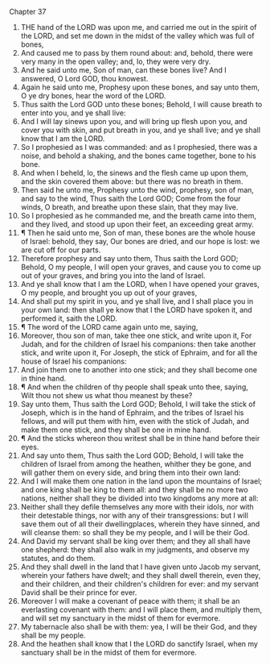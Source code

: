 

Chapter 37

1. THE hand of the LORD was upon me, and carried me out in the spirit of the LORD, and set me down in the midst of the valley which was full of bones,
2. And caused me to pass by them round about: and, behold, there were very many in the open valley; and, lo, they were very dry.
3. And he said unto me, Son of man, can these bones live?  And I answered, O Lord GOD, thou knowest.
4. Again he said unto me, Prophesy upon these bones, and say unto them, O ye dry bones, hear the word of the LORD.
5. Thus saith the Lord GOD unto these bones; Behold, I will cause breath to enter into you, and ye shall live:
6. And I will lay sinews upon you, and will bring up flesh upon you, and cover you with skin, and put breath in you, and ye shall live; and ye shall know that I am the LORD.
7. So I prophesied as I was commanded: and as I prophesied, there was a noise, and behold a shaking, and the bones came together, bone to his bone.
8. And when I beheld, lo, the sinews and the flesh came up upon them, and the skin covered them above: but there was no breath in them.
9. Then said he unto me, Prophesy unto the wind, prophesy, son of man, and say to the wind, Thus saith the Lord GOD; Come from the four winds, O breath, and breathe upon these slain, that they may live.
10. So I prophesied as he commanded me, and the breath came into them, and they lived, and stood up upon their feet, an exceeding great army.
11. ¶ Then he said unto me, Son of man, these bones are the whole house of Israel: behold, they say, Our bones are dried, and our hope is lost: we are cut off for our parts.
12. Therefore prophesy and say unto them, Thus saith the Lord GOD; Behold, O my people, I will open your graves, and cause you to come up out of your graves, and bring you into the land of Israel.
13. And ye shall know that I am the LORD, when I have opened your graves, O my people, and brought you up out of your graves,
14. And shall put my spirit in you, and ye shall live, and I shall place you in your own land: then shall ye know that I the LORD have spoken it,  and performed it, saith the LORD.
15. ¶ The word of the LORD came again unto me, saying,
16. Moreover, thou son of man, take thee one stick, and write upon it, For Judah, and for the children of Israel his companions: then take another stick, and write upon it, For Joseph, the stick of Ephraim, and for all the house of Israel his companions:
17. And join them one to another into one stick; and they shall become one in thine hand.
18. ¶ And when the children of thy people shall speak unto thee, saying, Wilt thou not shew us what thou meanest by these?
19. Say unto them, Thus saith the Lord GOD; Behold, I will take the stick of Joseph, which is in the hand of Ephraim, and the tribes of Israel his fellows, and will put them with him, even with the stick of Judah, and make them one stick, and they shall be one in mine hand.
20. ¶ And the sticks whereon thou writest shall be in thine hand before their eyes.
21. And say unto them, Thus saith the Lord GOD; Behold, I will take the children of Israel from among the heathen, whither they be gone, and will gather them on every side, and bring them into their own land:
22. And I will make them one nation in the land upon the mountains of Israel; and one king shall be king to them all: and they shall be no more two nations, neither shall they be divided into two kingdoms any more at all:
23. Neither shall they defile themselves any more with their idols, nor with their detestable things, nor with any of their transgressions: but I will save them out of all their dwellingplaces, wherein they have sinned, and will cleanse them: so shall they be my people, and I will be their God.
24. And David my servant shall be king over them; and they all shall have one shepherd: they shall also walk in my judgments, and observe my statutes, and do them.
25. And they shall dwell in the land that I have given unto Jacob my servant, wherein your fathers have dwelt; and they shall dwell therein, even they, and their children, and their children's children for ever: and my servant David shall be their prince for ever.
26. Moreover I will make a covenant of peace with them; it shall be an everlasting covenant with them: and I will place them, and multiply them, and will set my sanctuary in the midst of them for evermore.
27. My tabernacle also shall be with them: yea, I will be their God, and they shall be my people.
28. And the heathen shall know that I the LORD do sanctify Israel, when my sanctuary shall be in the midst of them for evermore.
